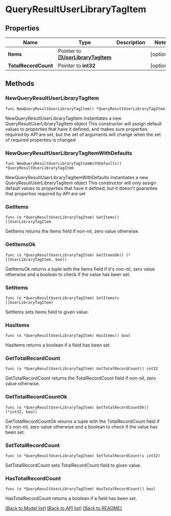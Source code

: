 # QueryResultUserLibraryTagItem

## Properties

Name | Type | Description | Notes
------------ | ------------- | ------------- | -------------
**Items** | Pointer to [**[]UserLibraryTagItem**](UserLibraryTagItem.md) |  | [optional] 
**TotalRecordCount** | Pointer to **int32** |  | [optional] 

## Methods

### NewQueryResultUserLibraryTagItem

`func NewQueryResultUserLibraryTagItem() *QueryResultUserLibraryTagItem`

NewQueryResultUserLibraryTagItem instantiates a new QueryResultUserLibraryTagItem object
This constructor will assign default values to properties that have it defined,
and makes sure properties required by API are set, but the set of arguments
will change when the set of required properties is changed

### NewQueryResultUserLibraryTagItemWithDefaults

`func NewQueryResultUserLibraryTagItemWithDefaults() *QueryResultUserLibraryTagItem`

NewQueryResultUserLibraryTagItemWithDefaults instantiates a new QueryResultUserLibraryTagItem object
This constructor will only assign default values to properties that have it defined,
but it doesn't guarantee that properties required by API are set

### GetItems

`func (o *QueryResultUserLibraryTagItem) GetItems() []UserLibraryTagItem`

GetItems returns the Items field if non-nil, zero value otherwise.

### GetItemsOk

`func (o *QueryResultUserLibraryTagItem) GetItemsOk() (*[]UserLibraryTagItem, bool)`

GetItemsOk returns a tuple with the Items field if it's non-nil, zero value otherwise
and a boolean to check if the value has been set.

### SetItems

`func (o *QueryResultUserLibraryTagItem) SetItems(v []UserLibraryTagItem)`

SetItems sets Items field to given value.

### HasItems

`func (o *QueryResultUserLibraryTagItem) HasItems() bool`

HasItems returns a boolean if a field has been set.

### GetTotalRecordCount

`func (o *QueryResultUserLibraryTagItem) GetTotalRecordCount() int32`

GetTotalRecordCount returns the TotalRecordCount field if non-nil, zero value otherwise.

### GetTotalRecordCountOk

`func (o *QueryResultUserLibraryTagItem) GetTotalRecordCountOk() (*int32, bool)`

GetTotalRecordCountOk returns a tuple with the TotalRecordCount field if it's non-nil, zero value otherwise
and a boolean to check if the value has been set.

### SetTotalRecordCount

`func (o *QueryResultUserLibraryTagItem) SetTotalRecordCount(v int32)`

SetTotalRecordCount sets TotalRecordCount field to given value.

### HasTotalRecordCount

`func (o *QueryResultUserLibraryTagItem) HasTotalRecordCount() bool`

HasTotalRecordCount returns a boolean if a field has been set.


[[Back to Model list]](../README.md#documentation-for-models) [[Back to API list]](../README.md#documentation-for-api-endpoints) [[Back to README]](../README.md)


